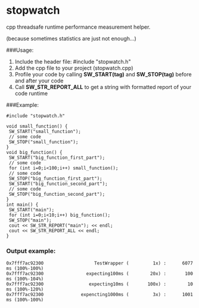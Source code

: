 # stopwatch
cpp threadsafe runtime performance measurement helper.

(because sometimes statistics are just not enough...)

###Usage:

1. Include the header file: #include "stopwatch.h"
2. Add the cpp file to your project (stopwatch.cpp)
3. Profile your code by calling **SW_START(tag)** and **SW_STOP(tag)** before and after your code
4. Call **SW_STR_REPORT_ALL** to get a string with formatted report of your code runtime

###Example:
``` 
#include "stopwatch.h"

void small_function() {
 SW_START("small_function");
 // some code
 SW_STOP("small_function");
}
void big_function() {
 SW_START("big_function_first_part");
 // some code
 for (int i=0;i<100;i++) small_function();
 // some code
 SW_STOP("big_function_first_part");
 SW_START("big_function_second_part");
 // some code
 SW_STOP("big_function_second_part");
}
int main() {
 SW_START("main");
 for (int i=0;i<10;i++) big_function();
 SW_STOP("main");
 cout << SW_STR_REPORT("main"); << endl;
 cout << SW_STR_REPORT_ALL << endl;
}
``` 

### Output example:
```
0x7fff7ac92300                   TestWrapper (         1x) :      6077 ms (100%-100%)
0x7fff7ac92300                expecting100ms (        20x) :       100 ms (100%-104%)
0x7fff7ac92300                 expecting10ms (       100x) :        10 ms (100%-120%)
0x7fff7ac92300              expencting1000ms (         3x) :      1001 ms (100%-100%)
```
